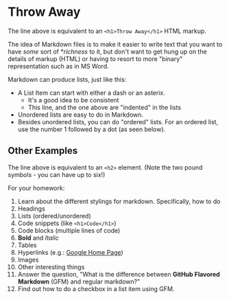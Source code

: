 # Throw Away

The line above is equivalent to an `<h1>Throw Away</h1>` HTML markup.

The idea of Markdown files is to make it easier to write text that you want to have *some* sort of **richness* to it, but don't want to get hung up on the details of markup (HTML) or having to resort to more "binary" representation such as in MS Word.

Markdown can produce lists, just like this:

- A List Item can start with either a dash or an asterix.
  - It's a good idea to be consistent
  - This line, and the one above are "indented" in the lists
- Unordered lists are easy to do in Markdown.
- Besides unordered lists, you can do "ordered" lists. For an ordered list, use the number 1 followed by a dot (as seen below).

## Other Examples

The line above is equivalent to an `<h2>` element. (Note the two pound symbols - you can have up to six!)

For your homework:

1. Learn about the different stylings for markdown. Specifically, how to do
  1. Headings
  1. Lists (ordered/unordered)
  1. Code snippets (like `<h1>Code</h1>`)
  1. Code blocks (multiple lines of code)
  1. **Bold** and *Italic*
  1. Tables
  1. Hyperlinks (e.g.: [Google Home Page](www.google.ca))
  1. Images
  1. Other interesting things
1. Answer the question, "What is the difference between **GitHub Flavored Markdown** (GFM) and regular markdown?"
1. Find out how to do a checkbox in a list item using GFM.















